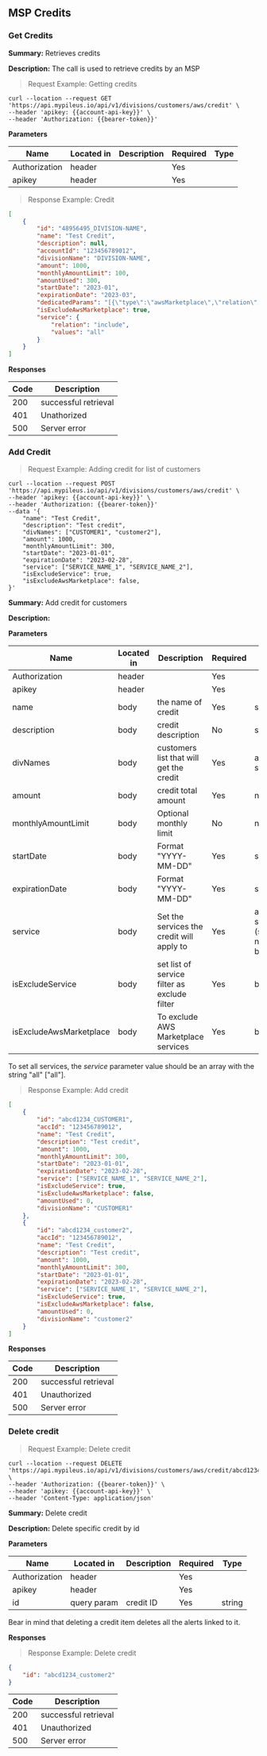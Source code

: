## MSP Credits
### Get Credits

**Summary:** Retrieves credits

**Description:** The call is used to retrieve credits by an MSP

> Request Example: Getting credits

```shell
curl --location --request GET 'https://api.mypileus.io/api/v1/divisions/customers/aws/credit' \
--header 'apikey: {{account-api-key}}' \
--header 'Authorization: {{bearer-token}}'
```

**Parameters**

| Name | Located in | Description | Required | Type |
| ---- | ---------- | ----------- | -------- | ---- |
| Authorization | header |  | Yes |  |
| apikey | header |  | Yes |  |

> Response Example: Credit

```json
[
    {
        "id": "48956495_DIVISION-NAME",
        "name": "Test Credit",
        "description": null,
        "accountId": "123456789012",
        "divisionName": "DIVISION-NAME",
        "amount": 1000,
        "monthlyAmountLimit": 100,
        "amountUsed": 300,
        "startDate": "2023-01",
        "expirationDate": "2023-03",
        "dedicatedParams": "[{\"type\":\"awsMarketplace\",\"relation\":\"exclude\",\"values\":[\"AWS Marketplace\"]}]",
        "isExcludeAwsMarketplace": true,
        "service": {
            "relation": "include",
            "values": "all"
        }
    }
]
```

**Responses**

| Code | Description |
| ---- | ----------- |
| 200 | successful retrieval |
| 401 | Unathorized |
| 500 | Server error |

### Add Credit

> Request Example: Adding credit for list of customers

```shell
curl --location --request POST 'https://api.mypileus.io/api/v1/divisions/customers/aws/credit' \
--header 'apikey: {{account-api-key}}' \
--header 'Authorization: {{bearer-token}}'
--data '{
    "name": "Test Credit",
    "description": "Test credit",
    "divNames": ["CUSTOMER1", "customer2"],
    "amount": 1000,
    "monthlyAmountLimit": 300,
    "startDate": "2023-01-01",
    "expirationDate": "2023-02-28",
    "service": ["SERVICE_NAME_1", "SERVICE_NAME_2"],
    "isExcludeService": true,
    "isExcludeAwsMarketplace": false,
}'
```

**Summary:** Add credit for customers

**Description:**

**Parameters**

| Name | Located in | Description | Required | Type |
| ---- | ---------- | ----------- | -------- | ---- |
| Authorization | header |  | Yes |  |
| apikey | header |  | Yes |  |
| name | body | the name of credit | Yes | string |
| description | body | credit description | No | string |
| divNames | body | customers list that will get the credit | Yes | array of strings |
| amount | body | credit total amount | Yes | number |
| monthlyAmountLimit | body | Optional monthly limit | No | number |
| startDate | body | Format "YYYY-MM-DD" | Yes | string |
| expirationDate | body | Format "YYYY-MM-DD" | Yes | string |
| service | body | Set the services the credit will apply to | Yes | array of strings (see note below) |
| isExcludeService | body | set list of service filter as exclude filter | Yes | boolean |
| isExcludeAwsMarketplace | body | To exclude AWS Marketplace services | Yes | boolean |

<aside class="notice">
To set all services, the <i>service</i> parameter value should be an array with the string "all" ["all"].
</aside>

> Response Example: Add credit

```json
[
    {
        "id": "abcd1234_CUSTOMER1",
        "accId": "123456789012",
        "name": "Test Credit",
        "description": "Test credit",
        "amount": 1000,
        "monthlyAmountLimit": 300,
        "startDate": "2023-01-01",
        "expirationDate": "2023-02-28",
        "service": ["SERVICE_NAME_1", "SERVICE_NAME_2"],
        "isExcludeService": true,
        "isExcludeAwsMarketplace": false,
        "amountUsed": 0,
        "divisionName": "CUSTOMER1"
    },
    {
        "id": "abcd1234_customer2",
        "accId": "123456789012",
        "name": "Test Credit",
        "description": "Test credit",
        "amount": 1000,
        "monthlyAmountLimit": 300,
        "startDate": "2023-01-01",
        "expirationDate": "2023-02-28",
        "service": ["SERVICE_NAME_1", "SERVICE_NAME_2"],
        "isExcludeService": true,
        "isExcludeAwsMarketplace": false,
        "amountUsed": 0,
        "divisionName": "customer2"
    }
]
```

**Responses**

| Code | Description |
| ---- | ----------- |
| 200 | successful retrieval |
| 401 | Unauthorized |
| 500 | Server error |


### Delete credit

> Request Example: Delete credit

```shell
curl --location --request DELETE 'https://api.mypileus.io/api/v1/divisions/customers/aws/credit/abcd1234_customer2' \
--header 'Authorization: {{bearer-token}}' \
--header 'apikey: {{account-api-key}}' \
--header 'Content-Type: application/json'
```

**Summary:** Delete credit

**Description:** Delete specific credit by id

**Parameters**

| Name | Located in | Description | Required | Type |
| ---- | ---------- | ----------- | -------- | ---- |
| Authorization | header |  | Yes |  |
| apikey | header |  | Yes |  |
| id | query param | credit ID | Yes | string |

<aside class="notice">
Bear in mind that deleting a credit item deletes all the alerts linked to it.
</aside>

**Responses**

> Response Example: Delete credit
```json
{
    "id": "abcd1234_customer2"
}
```

| Code | Description |
| ---- | ----------- |
| 200 | successful retrieval |
| 401 | Unauthorized |
| 500 | Server error |
